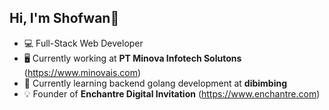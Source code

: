 ##  Hi, I'm Shofwan👋

- 💻 Full-Stack Web Developer
- 🖥️ Currently working at <b>PT Minova Infotech Solutons </b> (https://www.minovais.com)
- 💬 Currently learning backend golang development at <b>dibimbing </b>
- 💡 Founder of <b>Enchantre Digital Invitation</b>  (https://www.enchantre.com)

